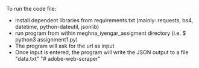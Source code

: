 To run the code file: 
- install dependent libraries from requirements.txt (mainly: requests, bs4, datetime, python-dateutil, jsonlib)
- run program from within meghna_iyengar_assigment directory (i.e. $ python3 assignment1.py)
- The program will ask for the url as input
- Once input is entered, the program will write the JSON output to a file "data.txt"
"# adobe-web-scraper" 
